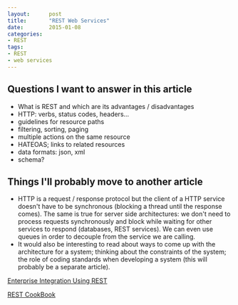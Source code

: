 ```yaml
---
layout:      post
title:       "REST Web Services"
date:        2015-01-08
categories:
- REST
tags:
- REST
- web services
---
```


## Questions I want to answer in this article

- What is REST and which are its advantages / disadvantages
- HTTP: verbs, status codes, headers...
- guidelines for resource paths
- filtering, sorting, paging
- multiple actions on the same resource
- HATEOAS; links to related resources
- data formats: json,  xml
- schema?

## Things I'll probably move to another article

- HTTP is a request / response protocol but the client of a HTTP service doesn't have to be synchronous (blocking a thread until the response comes). The same is true for server side architectures: we don't need to process requests synchronously and block while waiting for other services to respond (databases, REST services). We can even use queues in order to decouple from the service we are calling.
- It would also be interesting to read about ways to come up with the architecture for a system; thinking about the constraints of the system; the role of coding standards when developing a system (this will probably be a separate article).

[Enterprise Integration Using REST]

[REST CookBook]

[Fielding about REST]: http://www.ics.uci.edu/~fielding/pubs/dissertation/rest_arch_style.htm
[Enterprise Integration Using REST]: http://martinfowler.com/articles/enterpriseREST.html
[REST CookBook]: http://restcookbook.com/
[HTTP Options]: http://zacstewart.com/2012/04/14/http-options-method.html
